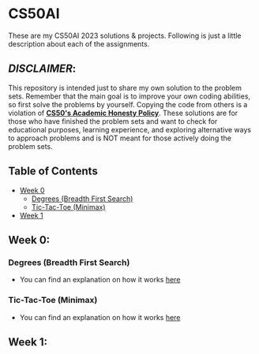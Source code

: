 # CS50AI
These are my CS50AI 2023 solutions & projects. Following is just a little description about each of the assignments.

## _DISCLAIMER_:

This repository is intended just to share my own solution to the problem sets. Remember that the main goal is to improve your own coding abilities, so first solve the problems by yourself. Copying the code from others is a violation of [__CS50's Academic Honesty Policy__](https://cs50.harvard.edu/python/2022/honesty/). These solutions are for those who have finished the problem sets and want to check for educational purposes, learning experience, and exploring alternative ways to approach problems and is NOT meant for those actively doing the problem sets. 

## Table of Contents
- [Week 0]()
  - [Degrees (Breadth First Search)]()
  - [Tic-Tac-Toe (Minimax)]()
- [Week 1]()

## Week 0: 
### Degrees (Breadth First Search)
- You can find an explanation on how it works [here]()
### Tic-Tac-Toe (Minimax)
- You can find an explanation on how it works [here]()

## Week 1: 


